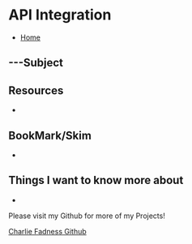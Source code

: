 # API Integration

- [Home](https://fadnesscharlie.github.io/reading-notes/401/)

## ---Subject



## Resources

- []()

## BookMark/Skim

- []()

## Things I want to know more about

- 

Please visit my Github for more of my Projects!

[Charlie Fadness Github](https://github.com/fadnesscharlie)
